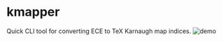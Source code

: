 # kmapper
Quick CLI tool for converting ECE to TeX Karnaugh map indices.
![demo](https://github.com/user-attachments/assets/451d6bc5-162a-4139-86d8-d676e39c83c4)
